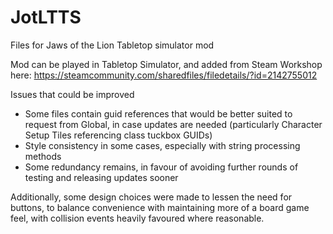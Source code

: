 # JotLTTS
Files for Jaws of the Lion Tabletop simulator mod

Mod can be played in Tabletop Simulator, and added from Steam Workshop here: https://steamcommunity.com/sharedfiles/filedetails/?id=2142755012

Issues that could be improved
- Some files contain guid references that would be better suited to request from Global, in case updates are needed
  (particularly Character Setup Tiles referencing class tuckbox GUIDs)
- Style consistency in some cases, especially with string processing methods
- Some redundancy remains, in favour of avoiding further rounds of testing and releasing updates sooner

Additionally, some design choices were made to lessen the need for buttons, to balance convenience with maintaining more of a board game feel,
with collision events heavily favoured where reasonable.
